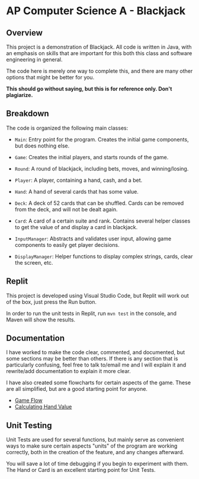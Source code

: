 # AP Computer Science A - Blackjack

## Overview

This project is a demonstration of Blackjack. All code is written in Java, with an emphasis on skills that are important for this both this class and software engineering in general.

The code here is merely one way to complete this, and there are many other options that might be better for you.

**This should go without saying, but this is for reference only. Don't plagiarize.**

## Breakdown

The code is organized the following main classes:

- `Main`: Entry point for the program. Creates the initial game components, but does nothing else.

- `Game`: Creates the initial players, and starts rounds of the game.

- `Round`: A round of blackjack, including bets, moves, and winning/losing.

- `Player`: A player, containing a hand, cash, and a bet.

- `Hand`: A hand of several cards that has some value.

- `Deck`: A deck of 52 cards that can be shuffled. Cards can be removed from the deck, and will not be dealt again.

- `Card`: A card of a certain suite and rank. Contains several helper classes to get the value of and display a card in blackjack.

- `InputManager`: Abstracts and validates user input, allowing game components to easily get player decisions.

- `DisplayManager`: Helper functions to display complex strings, cards, clear the screen, etc.

## Replit

This project is developed using Visual Studio Code, but Replit will work out of the box, just press the Run button.

In order to run the unit tests in Replit, run `mvn test` in the console, and Maven will show the results.

## Documentation

I have worked to make the code clear, commented, and documented, but some sections may be better than others. If there is any section that is particularly confusing, feel free to talk to/email me and I will explain it and rewrite/add documentation to explain it more clear.

I have also created some flowcharts for certain aspects of the game. These are all simplified, but are a good starting point for anyone.

- [Game Flow](/docs/GameFlowchart.pdf)
- [Calculating Hand Value](/docs/HandValue.pdf)

## Unit Testing

Unit Tests are used for several functions, but mainly serve as convenient ways to make sure certain aspects "units" of the program are working correctly, both in the creation of the feature, and any changes afterward.

You will save a lot of time debugging if you begin to experiment with them. The Hand or Card is an excellent starting point for Unit Tests.

